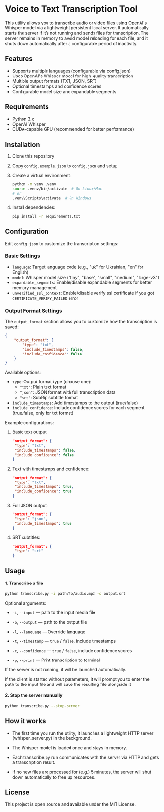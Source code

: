 # Voice to Text Transcription Tool

This utility allows you to transcribe audio or video files using OpenAI's Whisper model via a lightweight persistent local server. It automatically starts the server if it’s not running and sends files for transcription. The server remains in memory to avoid model reloading for each file, and it shuts down automatically after a configurable period of inactivity.

## Features

- Supports multiple languages (configurable via config.json)
- Uses OpenAI's Whisper model for high-quality transcription
- Multiple output formats (TXT, JSON, SRT)
- Optional timestamps and confidence scores
- Configurable model size and expandable segments

## Requirements

- Python 3.x
- OpenAI Whisper
- CUDA-capable GPU (recommended for better performance)

## Installation

1. Clone this repository

2. Copy `config.example.json` to `config.json` and setup

3. Create a virtual environment:
   
   ```bash
   python -m venv .venv
   source .venv/bin/activate  # On Linux/Mac
   # or
   .venv\Scripts\activate  # On Windows
   ```

4. Install dependencies:
   
   ```bash
   pip install -r requirements.txt
   ```

## Configuration

Edit `config.json` to customize the transcription settings:

### Basic Settings

- `language`: Target language code (e.g., "uk" for Ukrainian, "en" for English)
- `model`: Whisper model size ("tiny", "base", "small", "medium", "large-v3")
- `expandable_segments`: Enable/disable expandable segments for better memory management
- `unverified_ssl_context`: Enable/disable verify ssl certificate if you got `CERTIFICATE_VERIFY_FAILED` error

### Output Format Settings

The `output_format` section allows you to customize how the transcription is saved:

```json
{
    "output_format": {
        "type": "txt",
        "include_timestamps": false,
        "include_confidence": false
    }
}
```

Available options:

- `type`: Output format type (choose one):
  - `"txt"`: Plain text format
  - `"json"`: JSON format with full transcription data
  - `"srt"`: SubRip subtitle format
- `include_timestamps`: Add timestamps to the output (true/false)
- `include_confidence`: Include confidence scores for each segment (true/false, only for txt format)

Example configurations:

1. Basic text output:
   
   ```json
   "output_format": {
    "type": "txt",
    "include_timestamps": false,
    "include_confidence": false
   }
   ```

2. Text with timestamps and confidence:
   
   ```json
   "output_format": {
    "type": "txt",
    "include_timestamps": true,
    "include_confidence": true
   }
   ```

3. Full JSON output:
   
   ```json
   "output_format": {
    "type": "json",
    "include_timestamps": true
   }
   ```

4. SRT subtitles:
   
   ```json
   "output_format": {
    "type": "srt"
   }
   ```

## Usage

#### 1. Transcribe a file

```bash
python transcribe.py -i path/to/audio.mp3 -o output.srt
```

Optional arguments:

- `-i`, `--input` — path to the input media file

- `-o`, `--output` — path to the output file 

- `-l`, `--language` — Override language

- `-t`, `--timestamp` — `true` / `false`, include timestamps

- `-c`, `--confidence` — `true` / `false`, include confidence scores

- `-p`, `--print` — Print transcription to terminal

If the server is not running, it will be launched automatically.

If the client is started without parameters, it will prompt you to enter the path to the input file and will save the resulting file alongside it

#### 2. Stop the server manually

```bash
python transcribe.py --stop-server
```

## How it works

* The first time you run the utility, it launches a lightweight HTTP server (whisper_server.py) in the background.

* The Whisper model is loaded once and stays in memory.

* Each transcribe.py run communicates with the server via HTTP and gets a transcription result.

* If no new files are processed for (e.g.) 5 minutes, the server will shut down automatically to free up resources.

## License

This project is open source and available under the MIT License. 